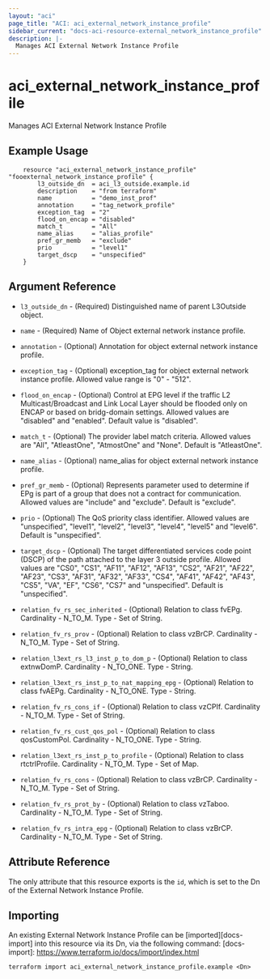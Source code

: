 ```yaml
---
layout: "aci"
page_title: "ACI: aci_external_network_instance_profile"
sidebar_current: "docs-aci-resource-external_network_instance_profile"
description: |-
  Manages ACI External Network Instance Profile
---
```


# aci_external_network_instance_profile

Manages ACI External Network Instance Profile

## Example Usage

```hcl
	resource "aci_external_network_instance_profile" "fooexternal_network_instance_profile" {
		l3_outside_dn  = aci_l3_outside.example.id
		description    = "from terraform"
		name           = "demo_inst_prof"
		annotation     = "tag_network_profile"
		exception_tag  = "2"
		flood_on_encap = "disabled"
		match_t        = "All"
		name_alias     = "alias_profile"
		pref_gr_memb   = "exclude"
		prio           = "level1"
		target_dscp    = "unspecified"
	}
```

## Argument Reference

- `l3_outside_dn` - (Required) Distinguished name of parent L3Outside object.
- `name` - (Required) Name of Object external network instance profile.
- `annotation` - (Optional) Annotation for object external network instance profile.
- `exception_tag` - (Optional) exception_tag for object external network instance profile. Allowed value range is "0" - "512".
- `flood_on_encap` - (Optional) Control at EPG level if the traffic L2 Multicast/Broadcast and Link Local Layer should be flooded only on ENCAP or based on bridg-domain settings. Allowed values are "disabled" and "enabled". Default value is "disabled".
- `match_t` - (Optional) The provider label match criteria. Allowed values are "All", "AtleastOne", "AtmostOne" and "None". Default is "AtleastOne".
- `name_alias` - (Optional) name_alias for object external network instance profile.
- `pref_gr_memb` - (Optional) Represents parameter used to determine if EPg is part of a group that does not a contract for communication. Allowed values are "include" and "exclude". Default is "exclude".

- `prio` - (Optional) The QoS priority class identifier. Allowed values are "unspecified", "level1", "level2", "level3", "level4", "level5" and "level6". Default is "unspecified".
- `target_dscp` - (Optional) The target differentiated services code point (DSCP) of the path attached to the layer 3 outside profile. Allowed values are "CS0", "CS1", "AF11", "AF12", "AF13", "CS2", "AF21", "AF22", "AF23", "CS3", "AF31", "AF32", "AF33", "CS4", "AF41", "AF42", "AF43", "CS5", "VA", "EF", "CS6", "CS7" and "unspecified". Default is "unspecified".

- `relation_fv_rs_sec_inherited` - (Optional) Relation to class fvEPg. Cardinality - N_TO_M. Type - Set of String.
- `relation_fv_rs_prov` - (Optional) Relation to class vzBrCP. Cardinality - N_TO_M. Type - Set of String.
- `relation_l3ext_rs_l3_inst_p_to_dom_p` - (Optional) Relation to class extnwDomP. Cardinality - N_TO_ONE. Type - String.
- `relation_l3ext_rs_inst_p_to_nat_mapping_epg` - (Optional) Relation to class fvAEPg. Cardinality - N_TO_ONE. Type - String.
- `relation_fv_rs_cons_if` - (Optional) Relation to class vzCPIf. Cardinality - N_TO_M. Type - Set of String.
- `relation_fv_rs_cust_qos_pol` - (Optional) Relation to class qosCustomPol. Cardinality - N_TO_ONE. Type - String.
- `relation_l3ext_rs_inst_p_to_profile` - (Optional) Relation to class rtctrlProfile. Cardinality - N_TO_M. Type - Set of Map.
- `relation_fv_rs_cons` - (Optional) Relation to class vzBrCP. Cardinality - N_TO_M. Type - Set of String.
- `relation_fv_rs_prot_by` - (Optional) Relation to class vzTaboo. Cardinality - N_TO_M. Type - Set of String.
- `relation_fv_rs_intra_epg` - (Optional) Relation to class vzBrCP. Cardinality - N_TO_M. Type - Set of String.

## Attribute Reference

The only attribute that this resource exports is the `id`, which is set to the
Dn of the External Network Instance Profile.

## Importing

An existing External Network Instance Profile can be [imported][docs-import] into this resource via its Dn, via the following command:
[docs-import]: https://www.terraform.io/docs/import/index.html

```
terraform import aci_external_network_instance_profile.example <Dn>
```
